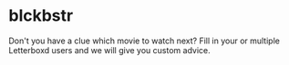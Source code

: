# blckbstr
Don't you have a clue which movie to watch next? Fill in your or multiple Letterboxd users and we will give you custom advice.
